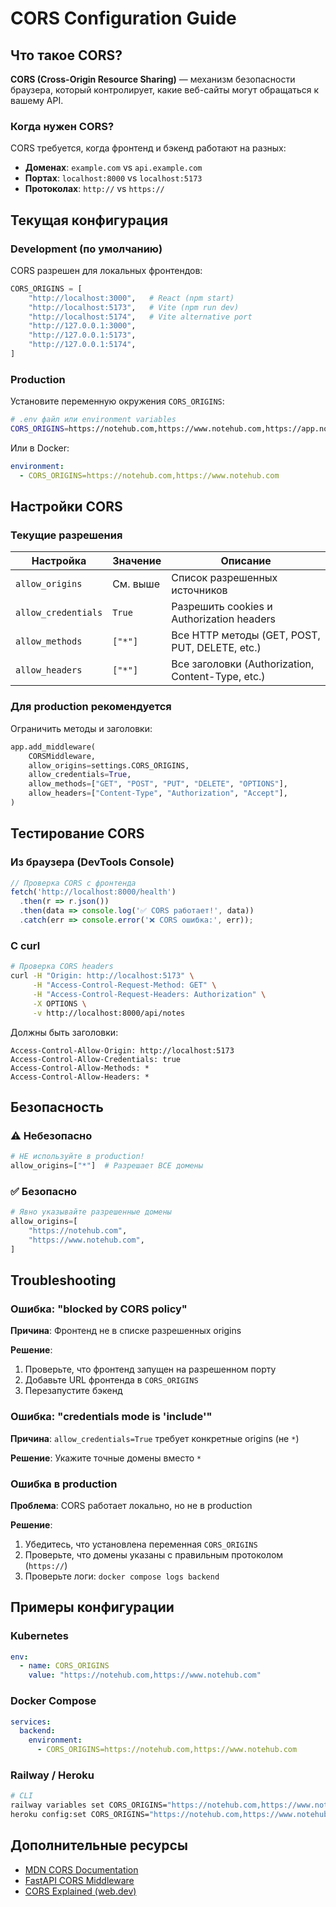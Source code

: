 # CORS Configuration Guide

## Что такое CORS?

**CORS (Cross-Origin Resource Sharing)** — механизм безопасности браузера, который контролирует, какие веб-сайты могут обращаться к вашему API.

### Когда нужен CORS?

CORS требуется, когда фронтенд и бэкенд работают на разных:
- **Доменах**: `example.com` vs `api.example.com`
- **Портах**: `localhost:8000` vs `localhost:5173`
- **Протоколах**: `http://` vs `https://`

## Текущая конфигурация

### Development (по умолчанию)

CORS разрешен для локальных фронтендов:
```python
CORS_ORIGINS = [
    "http://localhost:3000",   # React (npm start)
    "http://localhost:5173",   # Vite (npm run dev)
    "http://localhost:5174",   # Vite alternative port
    "http://127.0.0.1:3000",
    "http://127.0.0.1:5173",
    "http://127.0.0.1:5174",
]
```

### Production

Установите переменную окружения `CORS_ORIGINS`:

```bash
# .env файл или environment variables
CORS_ORIGINS=https://notehub.com,https://www.notehub.com,https://app.notehub.com
```

Или в Docker:
```yaml
environment:
  - CORS_ORIGINS=https://notehub.com,https://www.notehub.com
```

## Настройки CORS

### Текущие разрешения

| Настройка | Значение | Описание |
|-----------|----------|----------|
| `allow_origins` | См. выше | Список разрешенных источников |
| `allow_credentials` | `True` | Разрешить cookies и Authorization headers |
| `allow_methods` | `["*"]` | Все HTTP методы (GET, POST, PUT, DELETE, etc.) |
| `allow_headers` | `["*"]` | Все заголовки (Authorization, Content-Type, etc.) |

### Для production рекомендуется

Ограничить методы и заголовки:

```python
app.add_middleware(
    CORSMiddleware,
    allow_origins=settings.CORS_ORIGINS,
    allow_credentials=True,
    allow_methods=["GET", "POST", "PUT", "DELETE", "OPTIONS"],
    allow_headers=["Content-Type", "Authorization", "Accept"],
)
```

## Тестирование CORS

### Из браузера (DevTools Console)

```javascript
// Проверка CORS с фронтенда
fetch('http://localhost:8000/health')
  .then(r => r.json())
  .then(data => console.log('✅ CORS работает!', data))
  .catch(err => console.error('❌ CORS ошибка:', err));
```

### С curl

```bash
# Проверка CORS headers
curl -H "Origin: http://localhost:5173" \
     -H "Access-Control-Request-Method: GET" \
     -H "Access-Control-Request-Headers: Authorization" \
     -X OPTIONS \
     -v http://localhost:8000/api/notes
```

Должны быть заголовки:
```
Access-Control-Allow-Origin: http://localhost:5173
Access-Control-Allow-Credentials: true
Access-Control-Allow-Methods: *
Access-Control-Allow-Headers: *
```

## Безопасность

### ⚠️ Небезопасно

```python
# НЕ используйте в production!
allow_origins=["*"]  # Разрешает ВСЕ домены
```

### ✅ Безопасно

```python
# Явно указывайте разрешенные домены
allow_origins=[
    "https://notehub.com",
    "https://www.notehub.com",
]
```

## Troubleshooting

### Ошибка: "blocked by CORS policy"

**Причина**: Фронтенд не в списке разрешенных origins

**Решение**:
1. Проверьте, что фронтенд запущен на разрешенном порту
2. Добавьте URL фронтенда в `CORS_ORIGINS`
3. Перезапустите бэкенд

### Ошибка: "credentials mode is 'include'"

**Причина**: `allow_credentials=True` требует конкретные origins (не `*`)

**Решение**: Укажите точные домены вместо `*`

### Ошибка в production

**Проблема**: CORS работает локально, но не в production

**Решение**:
1. Убедитесь, что установлена переменная `CORS_ORIGINS`
2. Проверьте, что домены указаны с правильным протоколом (`https://`)
3. Проверьте логи: `docker compose logs backend`

## Примеры конфигурации

### Kubernetes

```yaml
env:
  - name: CORS_ORIGINS
    value: "https://notehub.com,https://www.notehub.com"
```

### Docker Compose

```yaml
services:
  backend:
    environment:
      - CORS_ORIGINS=https://notehub.com,https://www.notehub.com
```

### Railway / Heroku

```bash
# CLI
railway variables set CORS_ORIGINS="https://notehub.com,https://www.notehub.com"
heroku config:set CORS_ORIGINS="https://notehub.com,https://www.notehub.com"
```

## Дополнительные ресурсы

- [MDN CORS Documentation](https://developer.mozilla.org/en-US/docs/Web/HTTP/CORS)
- [FastAPI CORS Middleware](https://fastapi.tiangolo.com/tutorial/cors/)
- [CORS Explained (web.dev)](https://web.dev/cross-origin-resource-sharing/)
